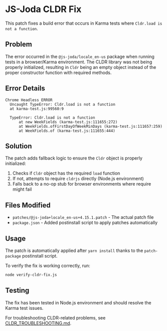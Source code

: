 # JS-Joda CLDR Fix

This patch fixes a build error that occurs in Karma tests where `Cldr.load is not a function`.

## Problem

The error occurred in the `@js-joda/locale_en-us` package when running tests in a browser/Karma environment. The CLDR library was not being properly initialized, resulting in `Cldr` being an empty object instead of the proper constructor function with required methods.

## Error Details

```
Chrome Headless ERROR
  Uncaught TypeError: Cldr.load is not a function
  at karma-test.js:99560:9
  
  TypeError: Cldr.load is not a function
      at new WeekFields (karma-test.js:111655:272)
      at WeekFields.ofFirstDayOfWeekMinDays (karma-test.js:111657:259)
      at WeekFields.of (karma-test.js:111655:444)
```

## Solution

The patch adds fallback logic to ensure the `Cldr` object is properly initialized:

1. Checks if `Cldr` object has the required `load` function
2. If not, attempts to require `cldrjs` directly (Node.js environment)
3. Falls back to a no-op stub for browser environments where require might fail

## Files Modified

- `patches/@js-joda+locale_en-us+4.15.1.patch` - The actual patch file
- `package.json` - Added postinstall script to apply patches automatically

## Usage

The patch is automatically applied after `yarn install` thanks to the `patch-package` postinstall script.

To verify the fix is working correctly, run:

```bash
node verify-cldr-fix.js
```

## Testing

The fix has been tested in Node.js environment and should resolve the Karma test issues.

For troubleshooting CLDR-related problems, see [CLDR_TROUBLESHOOTING.md](../CLDR_TROUBLESHOOTING.md).